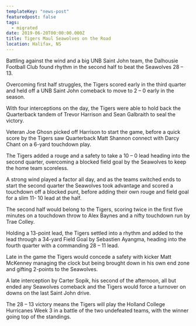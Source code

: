 ```yaml
---
templateKey: "news-post"
featuredpost: false
tags:
  - migrated
date: 2019-06-20T00:00:00.000Z
title: Tigers Maul Seawolves on the Road
location: Halifax, NS
---
```

Battling against the wind and a big UNB Saint John team, the Dalhousie Football Club found rhythm in the second half to beat the Seawolves 28 – 13.

Overcoming first half struggles, the Tigers scored early in the third quarter and held off a UNB Saint John comeback to move to 2 – 0 early in the season.

With four interceptions on the day, the Tigers were able to hold back the Quarterback tandem of Trevor Harrison and Sean Galbraith to seal the victory.

Veteran Joe Ghosn picked off Harrison to start the game, before a quick score by the Tigers saw Quarterback Matt Shannon connect with Darcy Chant on a 6-yard touchdown play.

The Tigers added a rouge and a safety to take a 10 – 0 lead heading into the second quarter, overcoming a blocked field goal by the Seawolves to keep the home team scoreless.

A strong wind played a factor all day, and as the teams switched ends to start the second quarter the Seawolves took advantage and scored a touchdown off a blocked punt, before adding their own rouge and field goal for a slim 11- 10 lead at the half.

The second half would belong to the Tigers, scoring twice in the first five minutes on a touchdown throw to Alex Baynes and a nifty touchdown run by Trae Colley.

Holding a 13-point lead, the Tigers settled into a rhythm and added to the lead through a 34-yard Field Goal by Sebastien Ayangma, heading into the fourth quarter with a commanding 28 – 11 lead.

Late in the game the Tigers would concede a safety with kicker Matt McKenney managing the clock but being brought down in his own end zone and gifting 2-points to the Seawolves.

A late interception by Carter Sopik, his second of the afternoon, all but ended any Seawolves comeback and the Tigers would force a turnover on downs on the last Saint John drive.

The 28 – 13 victory means the Tigers will play the Holland College Hurricanes Week 3 in a battle of the two undefeated teams, with the winner going top of the standings.
